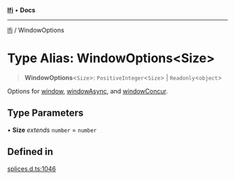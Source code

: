 [**lfi**](../readme.md) • **Docs**

***

[lfi](../globals.md) / WindowOptions

# Type Alias: WindowOptions\<Size\>

> **WindowOptions**\<`Size`\>: `PositiveInteger`\<`Size`\> \| `Readonly`\<`object`\>

Options for [window](../functions/window.md), [windowAsync](../functions/windowAsync.md), and [windowConcur](../functions/windowConcur.md).

## Type Parameters

• **Size** *extends* `number` = `number`

## Defined in

[splices.d.ts:1046](https://github.com/TomerAberbach/lfi/blob/a3eb3a94b2928b5200a7bcd0a14fdc70f0cb5947/src/operations/splices.d.ts#L1046)

